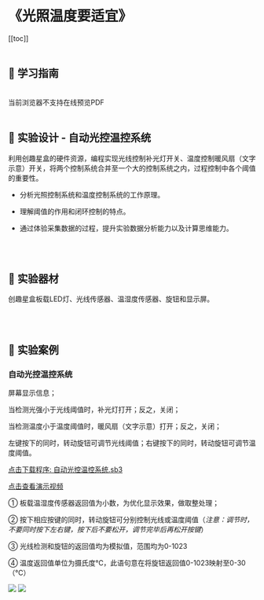 # 《光照温度要适宜》

[[toc]]
<br><br>

## 📒 学习指南

<br>
<object data="/tutorial/starbox_yj/pdf/第19课光照温度要适宜.pdf" type="application/pdf" width=1200 height=800 name="光照温度要适宜">
当前浏览器不支持在线预览PDF
</object>

<br>
<br>

## 📐 实验设计 - 自动光控温控系统

利用创趣星盒的硬件资源，编程实现光线控制补光灯开关、温度控制暖风扇（文字示意）开关，将两个控制系统合并至一个大的控制系统之内，过程控制中各个阈值的重要性。

- 分析光照控制系统和温度控制系统的工作原理。

- 理解阈值的作用和闭环控制的特点。

- 通过体验采集数据的过程，提升实验数据分析能力以及计算思维能力。

<br><br>

## 🧰 实验器材

创趣星盒板载LED灯、光线传感器、温湿度传感器、旋钮和显示屏。

<br><br>

## 🌰 实验案例

### 自动光控温控系统

屏幕显示信息；

当检测光强小于光线阈值时，补光灯打开；反之，关闭；

当检测温度小于温度阈值时，暖风扇（文字示意）打开；反之，关闭；

左键按下的同时，转动旋钮可调节光线阈值；右键按下的同时，转动旋钮可调节温度阈值。

<a href="/tutorial/starbox_yj/sb3/05/自动光控温控系统.sb3">点击下载程序: 自动光控温控系统.sb3</a>

<a href="https://www.bilibili.com/video/BV1JiYaz9ETx/?spm_id_from=333.1387.upload.video_card.click&vd_source=d34a80bae9d64a0c5a0716bd47877802" target="_blank">点击查看演示视频</a>

① 板载温湿度传感器返回值为小数，为优化显示效果，做取整处理；

② 按下相应按键的同时，转动旋钮可分别控制光线或温度阈值（*注意：调节时，不要同时按下左右键，按下后不要松开，调节完毕后再松开按键*）

③ 光线检测和旋钮的返回值均为模拟值，范围均为0-1023

④ 温度返回值单位为摄氏度℃，此语句意在将旋钮返回值0-1023映射至0-30（℃）

<img src="/images/05/自动光控温控系统1.png">

<img src="/images/05/自动光控温控系统2.png">








